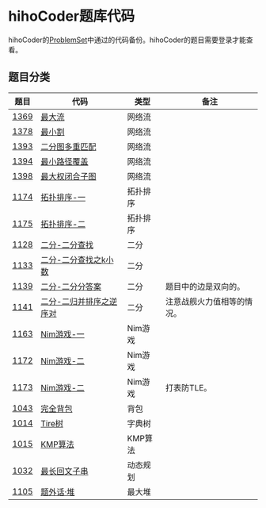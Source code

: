 # hihoCoder题库代码

hihoCoder的[ProblemSet](http://hihocoder.com/problemset/)中通过的代码备份。hihoCoder的题目需要登录才能查看。

## 题目分类
|题目|代码|类型|备注|
|---|---|---|---|
|[1369](http://hihocoder.com/problemset/problem/1369)|[最大流](https://github.com/Reuynil/HihocoderSolutions/tree/master/1369/1369)|网络流||
|[1378](http://hihocoder.com/problemset/problem/1378)|[最小割](https://github.com/Reuynil/HihocoderSolutions/tree/master/1378/1378)|网络流||
|[1393](http://hihocoder.com/problemset/problem/1393)|[二分图多重匹配](https://github.com/Reuynil/HihocoderSolutions/tree/master/1393/1393)|网络流||
|[1394](http://hihocoder.com/problemset/problem/1394)|[最小路径覆盖](https://github.com/Reuynil/HihocoderSolutions/tree/master/1394/1394)|网络流||
|[1398](http://hihocoder.com/problemset/problem/1398)|[最大权闭合子图](https://github.com/Reuynil/HihocoderSolutions/tree/master/1398/1398)|网络流||
|[1174](http://hihocoder.com/problemset/problem/1174)|[拓扑排序-一](https://github.com/Reuynil/HihocoderSolutions/tree/master/1174/1174)|拓扑排序||
|[1175](http://hihocoder.com/problemset/problem/1175)|[拓扑排序-二](https://github.com/Reuynil/HihocoderSolutions/tree/master/1175/1175)|拓扑排序||
|[1128](http://hihocoder.com/problemset/problem/1128)|[二分-二分查找](https://github.com/Reuynil/HihocoderSolutions/tree/master/1128/1128)|二分||
|[1133](http://hihocoder.com/problemset/problem/1133)|[二分-二分查找之k小数](https://github.com/Reuynil/HihocoderSolutions/tree/master/1133/1133)|二分||
|[1139](http://hihocoder.com/problemset/problem/1139)|[二分-二分分答案](https://github.com/Reuynil/HihocoderSolutions/tree/master/1139/1139)|二分|题目中的边是双向的。|
|[1141](http://hihocoder.com/problemset/problem/1141)|[二分-二归并排序之逆序对](https://github.com/Reuynil/HihocoderSolutions/tree/master/1141/1141)|二分|注意战舰火力值相等的情况。|
|[1163](http://hihocoder.com/problemset/problem/1163)|[Nim游戏-一](https://github.com/Reuynil/HihocoderSolutions/tree/master/1163/1163)|Nim游戏||
|[1172](http://hihocoder.com/problemset/problem/1172)|[Nim游戏-二](https://github.com/Reuynil/HihocoderSolutions/tree/master/1172/1172)|Nim游戏||
|[1173](http://hihocoder.com/problemset/problem/1173)|[Nim游戏-二](https://github.com/Reuynil/HihocoderSolutions/tree/master/1173/1173)|Nim游戏|打表防TLE。|
|[1043](http://hihocoder.com/problemset/problem/1043)|[完全背包](https://github.com/Reuynil/HihocoderSolutions/tree/master/1043/1043)|背包||
|[1014](http://hihocoder.com/problemset/problem/1014)|[Tire树](https://github.com/Reuynil/HihocoderSolutions/tree/master/1014/1014)|字典树||
|[1015](http://hihocoder.com/problemset/problem/1015)|[KMP算法](https://github.com/Reuynil/HihocoderSolutions/tree/master/1015/1015)|KMP算法||
|[1032](http://hihocoder.com/problemset/problem/1032)|[最长回文子串](https://github.com/Reuynil/HihocoderSolutions/tree/master/1032/1032)|动态规划||
|[1105](http://hihocoder.com/problemset/problem/1105)|[题外话·堆](https://github.com/Reuynil/HihocoderSolutions/tree/master/1105/1105)|最大堆|||
